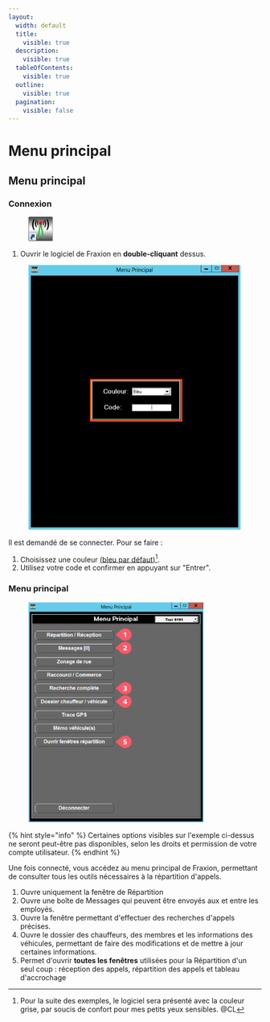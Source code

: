 ```yaml
---
layout:
  width: default
  title:
    visible: true
  description:
    visible: true
  tableOfContents:
    visible: true
  outline:
    visible: true
  pagination:
    visible: false
---
```


# Menu principal

## Menu principal

### Connexion

<div align="left"><figure><img src="../../.gitbook/assets/icon-fraxion.png" alt=""><figcaption></figcaption></figure></div>

1. Ouvrir le logiciel de Fraxion en **double-cliquant** dessus.

<div align="left"><figure><img src="../../.gitbook/assets/repartition-1.png" alt="" width="422"><figcaption></figcaption></figure></div>

Il est demandé de se connecter. Pour se faire :

1. Choisissez une couleur [(bleu par défaut)](#user-content-fn-1)[^1].
2. Utilisez votre code et confirmer en appuyant sur "Entrer".

### Menu principal

<div align="left"><figure><img src="../../.gitbook/assets/repartition-2.png" alt="" width="348"><figcaption></figcaption></figure></div>

{% hint style="info" %}
Certaines options visibles sur l'exemple ci-dessus ne seront peut-être pas disponibles, selon les droits et permission de votre compte utilisateur.
{% endhint %}

Une fois connecté, vous accédez au menu principal de Fraxion, permettant de consulter tous les outils nécessaires à la répartition d'appels.

1. Ouvre uniquement la fenêtre de Répartition
2. Ouvre une boîte de Messages qui peuvent être envoyés aux et entre les employés.
3. Ouvre la fenêtre permettant d'effectuer des recherches d'appels précises.
4. Ouvre le dossier des chauffeurs, des membres et les informations des véhicules, permettant de faire des modifications et de mettre à jour certaines informations.
5. Permet d'ouvrir **toutes les fenêtres** utilisées pour la Répartition d'un seul coup : réception des appels, répartition des appels et tableau d'accrochage

[^1]: Pour la suite des exemples, le logiciel sera présenté avec la couleur grise, par soucis de confort pour mes petits yeux sensibles.  @CL
